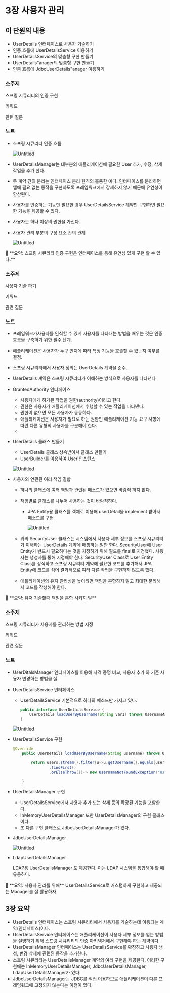 # 3장 사용자 관리

## 이 단원의 내용

- UserDetails 인터페이스로 사용자 기술하기
- 인증 흐름에 UserDetailsService 이용하기
- UserDetailsService의 맞춤형 구현 만들기
- UserDetails"anager의 맞춤형 구현 만들기
- 인증 흐름에 JdbcUserDetails"anager 이용하기

### 소주제

스프링 시큐리티의 인증 구현

키워드

관련 질문

### 노트

- 스프링 시큐리티 인증 흐름
    
    ![Untitled](3%E1%84%8C%E1%85%A1%E1%86%BC%20%E1%84%89%E1%85%A1%E1%84%8B%E1%85%AD%E1%86%BC%E1%84%8C%E1%85%A1%20%E1%84%80%E1%85%AA%E1%86%AB%E1%84%85%E1%85%B5%20b08e3e3d325c437db3f34ccfcbb28442/Untitled.png)
    
- UserDetailsManager는 대부분의 애플리케이션에 필요한 User 추가, 수정, 삭제 작업을 추가 한다.
- 두 계약 간의 분리는 인터페이스 분리 원칙의 훌륭한 예다. 인터페이스를 분리하면 앱에 필요 없는 동작을 구현하도록 프레임워크에서 강제하지 않기 때문에 유연성이 향상된다.
- 사용자를 인증하는 기능만 필요한 경우 UserDetailsService 계약만 구현하면 필요한 기능을 제공할 수 있다.
- 사용자는 하나 이상의 권한을 가진다.
- 사용자 관리 부분의 구성 요소 간의 관계
    
    ![Untitled](3%E1%84%8C%E1%85%A1%E1%86%BC%20%E1%84%89%E1%85%A1%E1%84%8B%E1%85%AD%E1%86%BC%E1%84%8C%E1%85%A1%20%E1%84%80%E1%85%AA%E1%86%AB%E1%84%85%E1%85%B5%20b08e3e3d325c437db3f34ccfcbb28442/Untitled%201.png)
    

<aside>
📌 **요약: 스프링 시큐리티 인증 구현은 인터페이스를 통해 유연성 있게 구현 할 수 있다.**

</aside>

### 소주제

사용자 기술 하기

키워드

관련 질문

### 노트

- 프레임워크가사용자를 인식할 수 있게 사용자를 나타내는 방법을 배우는 것은 인증 흐름을 구축하기 위한 필수 단계.
- 애플리케이션은 사용자가 누구 인지에 따라 특정 기능을 호출할 수 있는지 여부를 결정.
- 스프링 시큐리티에서 사용자 정의는 UserDetails 계약을 준수.
- UserDetails 계약은 스프링 시큐리티가 이해하는 방식으로 사용자를 나타낸다
- GrantedAuthority 인터페이스
    - 사용자에게 허가된 작업을 권한(authority)이라고 한다
    - 권한은 사용자가 애플리케이션에서 수행할 수 있는 작업을 나타낸다.
    - 권한이 없으면 모든 사용자가 동등하다.
    - 애플리케이션은 사용자가 필요로 하는 권한인 애플리케이션 기능 요구 사항에 따란 다른 유형의 사용자를 구분해야 한다.
    - 
- UserDetails 클래스 만들기
    - UserDetails 클래스 상속받아서 클래스 만들기
    - UserBuilder를 이용하여 User 인스턴스
    
    ![Untitled](3%E1%84%8C%E1%85%A1%E1%86%BC%20%E1%84%89%E1%85%A1%E1%84%8B%E1%85%AD%E1%86%BC%E1%84%8C%E1%85%A1%20%E1%84%80%E1%85%AA%E1%86%AB%E1%84%85%E1%85%B5%20b08e3e3d325c437db3f34ccfcbb28442/Untitled%202.png)
    
- 사용자와 연관된 여러 책임 결합
    - 하나의 클래스에 여러 책임과 관련된 메소드가 있으면 바람직 하지 않다.
    - 책임별로 클래스를 나누어 사용하는 것이 바람직하다.
        - JPA Entity용 클래스를 객체로 이용해 userDetail을 implement 받아서 메소드를 구현
            
            ![Untitled](3%E1%84%8C%E1%85%A1%E1%86%BC%20%E1%84%89%E1%85%A1%E1%84%8B%E1%85%AD%E1%86%BC%E1%84%8C%E1%85%A1%20%E1%84%80%E1%85%AA%E1%86%AB%E1%84%85%E1%85%B5%20b08e3e3d325c437db3f34ccfcbb28442/Untitled%203.png)
            
    - 위의 SecurityUser 클래스는 시스템에서 사용자 세부 정보를 스프링 시큐리티가 이해하는 UserDetails 계약에 매핑하는 일만 한다. SecurityUser에 User Entity가 반드시 필요하다는 것을 지정하기 위해 필드를 final로 지정했다. 사옹자는 생성자를 통해 지정해야 한다. SecurityUser Class로 User Entity Class를 장식하고 스프링 시큐리티 계약에 필요한 코드를 추가해서 JPA Entity에 코드를 섞어 결과적으로 여러 다른 작업을 구현하지 않도록 했다.
    - 애플리케이션의 유지 관리성을 높이려면 책임을 흔합하지 말고 최대한 분리해서 코드를 작성해야 한다.

<aside>
📌 **요약: 유저 기술할때 책임을 혼합 시키지 말**

</aside>

### 소주제

스프링 시큐리티가 사용자를 관리하는 방법 지정

키워드

관련 질문

### 노트

- UserDitalsManager 인터페이스를 이용해 자격 증명 비교, 사용자 추가 와 기존 사용자 변경하는 방법을 실
- UserDetailsService 인터페이스
    - UserDetailsService 기본적으로 하나의 메소드만 가지고 있다.
        
        ```java
        public interface UserDetailsService {
            UserDetails loadUserByUsername(String var1) throws UsernameNotFoundException;
        }
        ```
        
    
    ![Untitled](3%E1%84%8C%E1%85%A1%E1%86%BC%20%E1%84%89%E1%85%A1%E1%84%8B%E1%85%AD%E1%86%BC%E1%84%8C%E1%85%A1%20%E1%84%80%E1%85%AA%E1%86%AB%E1%84%85%E1%85%B5%20b08e3e3d325c437db3f34ccfcbb28442/Untitled%204.png)
    
- UserDetailsService 구현
    
    ```java
    @Override
        public UserDetails loadUserByUsername(String username) throws UsernameNotFoundException {
    
            return users.stream().filter(u->u.getUsername().equals(username))
                    .findFirst()
                    .orElseThrow(()-> new UsernameNotFoundException("User not found"));
    
        }
    ```
    
- UserDetailsManager 구현
    - UserDetailsService에서 사용자 추가 또는 삭제 등의 확장된 기능을 포함한다.
    - InMemoryUserDetailsManager 또한 UserDetailsManager의 구현 클래스이다.
    - 또 다른 구현 클래스로 JdbcUserDetailsManager가 있다.
- JdbcUserDetailsManager
    
    ![Untitled](3%E1%84%8C%E1%85%A1%E1%86%BC%20%E1%84%89%E1%85%A1%E1%84%8B%E1%85%AD%E1%86%BC%E1%84%8C%E1%85%A1%20%E1%84%80%E1%85%AA%E1%86%AB%E1%84%85%E1%85%B5%20b08e3e3d325c437db3f34ccfcbb28442/Untitled%205.png)
    
- LdapUserDetailsManager
    
    LDAP용 UserDetailsManager 도 제공한다. 이는 LDAP 시스템을 통합해야 할 때 유용하다.
    

<aside>
📌 **요약: 사용자 관리를 위해** UserDetailsService로 커스텀하게 구현하고 제공되는 Manager를 잘 활용하자

</aside>

## 3장 요약

- UserDetails 인터페이스는 스프링 시큐리티에서 사용자를 기술하는데 이용되는 계약(인터페이스)이다.
- UserDetailsService 인터페이스는 애플리케이션이 사용자 세부 정보를 얻는 방법을 설명하기 위해 스프링 시큐리티의 인증 아키텍처에서 구현해야 하는 계약이다.
- UserDetailsManager 인터페이스는 UserDetailsService를 확장하고 사용자 생성, 변경 삭제에 관련된 동작을 추가한다.
- 스프링 시큐리티는 UserDetailsManager 계약의 여러 구현을 제공한다. 이러한 구현에는 InMemoryUserDetailsManager, JdbcUserDetailsManager, LdapUserDetailsManager가 있다.
- JdbcUserDetailsManager는 JDBC를 직접 이용하므로 애플리케이션이 다른 프레임워크에 고정되지 않는다는 이점이 있다.
